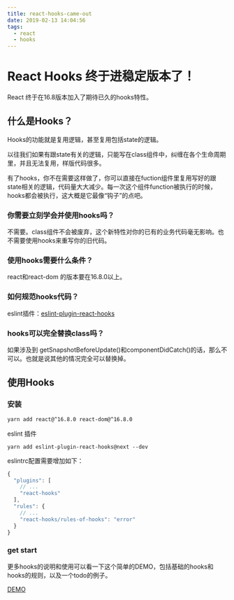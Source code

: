 ```yaml
---
title: react-hooks-came-out
date: 2019-02-13 14:04:56
tags:
  - react
  - hooks
---
```


# React Hooks 终于进稳定版本了！

React 终于在16.8版本加入了期待已久的hooks特性。

## 什么是Hooks？
Hooks的功能就是复用逻辑，甚至复用包括state的逻辑。

以往我们如果有跟state有关的逻辑，只能写在class组件中，纠缠在各个生命周期里，并且无法复用，样版代码很多。

有了hooks，你不在需要这样做了，你可以直接在fuction组件里复用写好的跟state相关的逻辑，代码量大大减少。每一次这个组件function被执行的时候，hooks都会被执行，这大概是它最像“钩子”的点吧。

<!-- more -->

### 你需要立刻学会并使用hooks吗？

不需要。class组件不会被废弃，这个新特性对你的已有的业务代码毫无影响。也不需要使用hooks来重写你的旧代码。

### 使用hooks需要什么条件？

react和react-dom 的版本要在16.8.0以上。

### 如何规范hooks代码？

eslint插件：[eslint-plugin-react-hooks](https://www.npmjs.com/package/eslint-plugin-react-hooks)

### hooks可以完全替换class吗？

如果涉及到 getSnapshotBeforeUpdate()和componentDidCatch()的话，那么不可以。也就是说其他的情况完全可以替换掉。


## 使用Hooks

### 安装

```bash
yarn add react@^16.8.0 react-dom@^16.8.0
```

eslint 插件

```
yarn add eslint-plugin-react-hooks@next --dev
```

eslintrc配置需要增加如下：

```js
{
  "plugins": [
    // ...
    "react-hooks"
  ],
  "rules": {
    // ...
    "react-hooks/rules-of-hooks": "error"
  }
}

```

### get start

更多hooks的说明和使用可以看一下这个简单的DEMO，包括基础的hooks和hooks的规则，以及一个todo的例子。

[DEMO](https://github.com/Topppy/react-hook-tutorial)



